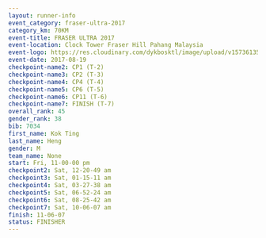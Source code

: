 ```yaml
---
layout: runner-info 
event_category: fraser-ultra-2017 
category_km: 70KM 
event-title: FRASER ULTRA 2017 
event-location: Clock Tower Fraser Hill Pahang Malaysia 
event-logo: https://res.cloudinary.com/dykbosktl/image/upload/v1573613535/Logo/logo_mfst7w.jpg 
event-date: 2017-08-19 
checkpoint-name2: CP1 (T-2) 
checkpoint-name3: CP2 (T-3) 
checkpoint-name4: CP4 (T-4) 
checkpoint-name5: CP6 (T-5) 
checkpoint-name6: CP11 (T-6) 
checkpoint-name7: FINISH (T-7) 
overall_rank: 45
gender_rank: 38
bib: 7034
first_name: Kok Ting
last_name: Heng
gender: M
team_name: None
start: Fri, 11-00-00 pm
checkpoint2: Sat, 12-20-49 am
checkpoint3: Sat, 01-15-11 am
checkpoint4: Sat, 03-27-38 am
checkpoint5: Sat, 06-52-24 am
checkpoint6: Sat, 08-25-42 am
checkpoint7: Sat, 10-06-07 am
finish: 11-06-07
status: FINISHER
---
```

